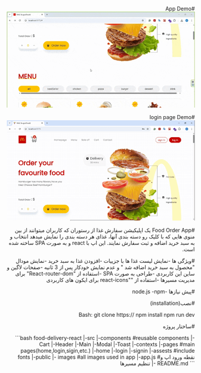 <div dir='rtl' align='right'>

#App Demo
![دموی اپلیکیشن](./src/assets/demo.gif)

#login page Demo
![دموی صفحه لاگین](./src/assets/loginPageDemo.gif)

#Food Order App
یک اپلیکیشن سفارش غذا از رستوران که کاربران میتوانند از بین منوی هایی که با کلیک رو دسته بندی آنها، غذای هر دسته بندی را نمایش میدهد انتخاب و به سبد خرید اضافه و ثبت سفارش نمایند.
این اپ با react و به صورت SPA ساخته شده است.

#ویژگی ها
-نمایش لیست غذا ها با جزییات
-افزودن غذا به سبد خرید
-نمایش مودال "محصول به سبد خرید اضافه شد " و عدم نمایش خودکار پس از 3 ثانیه
-صفحات لاگین و ساین این کاربردی
-طراحی به صورت SPA
-استفاده از "React-router-dom" برای مدیریت مسیرها
-استفاده از ""react-icons برای ایکون های کاربردی

#پیش نیازها
-node.js
-npm

#نصب(installation)

Bash:
git clone
https://
npm install
npm run dev

#ساختار پروژه

<div dir='ltr'>
```bash
food-delivery-react
|-src
    |-components #reusable components
        |-Cart
        |-Header
        |-Main
        |-Modal
        |-Toast
    |-contexts
|-pages #main pages(home,login,sigin,etc.)
    |-home
    |-login
    |-signin
|-assests #include fonts
|-public
    |- images #all images used in app
|-app.js #نقطه ورود اپ و تنظیم مسیرها
|- README.md
```
